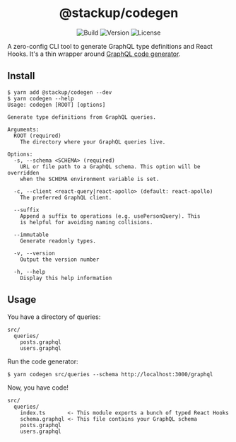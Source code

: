 <h1 align="center">@stackup/codegen</h1>

<div align="center">

![Build](https://github.com/rzane/codegen/workflows/Build/badge.svg)
![Version](https://img.shields.io/npm/v/@stackup/codegen)
![License](https://img.shields.io/npm/l/@stackup/codegen)

</div>

A zero-config CLI tool to generate GraphQL type definitions and React Hooks. It's a thin wrapper around [GraphQL code generator](https://graphql-code-generator.com/).

## Install

    $ yarn add @stackup/codegen --dev
    $ yarn codegen --help
    Usage: codegen [ROOT] [options]

    Generate type definitions from GraphQL queries.

    Arguments:
      ROOT (required)
        The directory where your GraphQL queries live.

    Options:
      -s, --schema <SCHEMA> (required)
        URL or file path to a GraphQL schema. This option will be overridden
        when the SCHEMA environment variable is set.

      -c, --client <react-query|react-apollo> (default: react-apollo)
        The preferred GraphQL client.

      --suffix
        Append a suffix to operations (e.g. usePersonQuery). This
        is helpful for avoiding naming collisions.

      --immutable
        Generate readonly types.

      -v, --version
        Output the version number

      -h, --help
        Display this help information

## Usage

You have a directory of queries:

    src/
      queries/
        posts.graphql
        users.graphql

Run the code generator:

    $ yarn codegen src/queries --schema http://localhost:3000/graphql

Now, you have code!

    src/
      queries/
        index.ts       <- This module exports a bunch of typed React Hooks
        schema.graphql <- This file contains your GraphQL schema
        posts.graphql
        users.graphql
